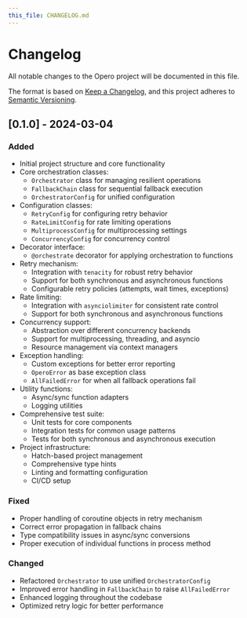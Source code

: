 ```yaml
---
this_file: CHANGELOG.md
---
```


# Changelog

All notable changes to the Opero project will be documented in this file.

The format is based on [Keep a Changelog](https://keepachangelog.com/en/1.0.0/),
and this project adheres to [Semantic Versioning](https://semver.org/spec/v2.0.0.html).

## [0.1.0] - 2024-03-04

### Added

- Initial project structure and core functionality
- Core orchestration classes:
  - `Orchestrator` class for managing resilient operations
  - `FallbackChain` class for sequential fallback execution
  - `OrchestratorConfig` for unified configuration
- Configuration classes:
  - `RetryConfig` for configuring retry behavior
  - `RateLimitConfig` for rate limiting operations
  - `MultiprocessConfig` for multiprocessing settings
  - `ConcurrencyConfig` for concurrency control
- Decorator interface:
  - `@orchestrate` decorator for applying orchestration to functions
- Retry mechanism:
  - Integration with `tenacity` for robust retry behavior
  - Support for both synchronous and asynchronous functions
  - Configurable retry policies (attempts, wait times, exceptions)
- Rate limiting:
  - Integration with `asynciolimiter` for consistent rate control
  - Support for both synchronous and asynchronous functions
- Concurrency support:
  - Abstraction over different concurrency backends
  - Support for multiprocessing, threading, and asyncio
  - Resource management via context managers
- Exception handling:
  - Custom exceptions for better error reporting
  - `OperoError` as base exception class
  - `AllFailedError` for when all fallback operations fail
- Utility functions:
  - Async/sync function adapters
  - Logging utilities
- Comprehensive test suite:
  - Unit tests for core components
  - Integration tests for common usage patterns
  - Tests for both synchronous and asynchronous execution
- Project infrastructure:
  - Hatch-based project management
  - Comprehensive type hints
  - Linting and formatting configuration
  - CI/CD setup

### Fixed

- Proper handling of coroutine objects in retry mechanism
- Correct error propagation in fallback chains
- Type compatibility issues in async/sync conversions
- Proper execution of individual functions in process method

### Changed

- Refactored `Orchestrator` to use unified `OrchestratorConfig`
- Improved error handling in `FallbackChain` to raise `AllFailedError`
- Enhanced logging throughout the codebase
- Optimized retry logic for better performance 